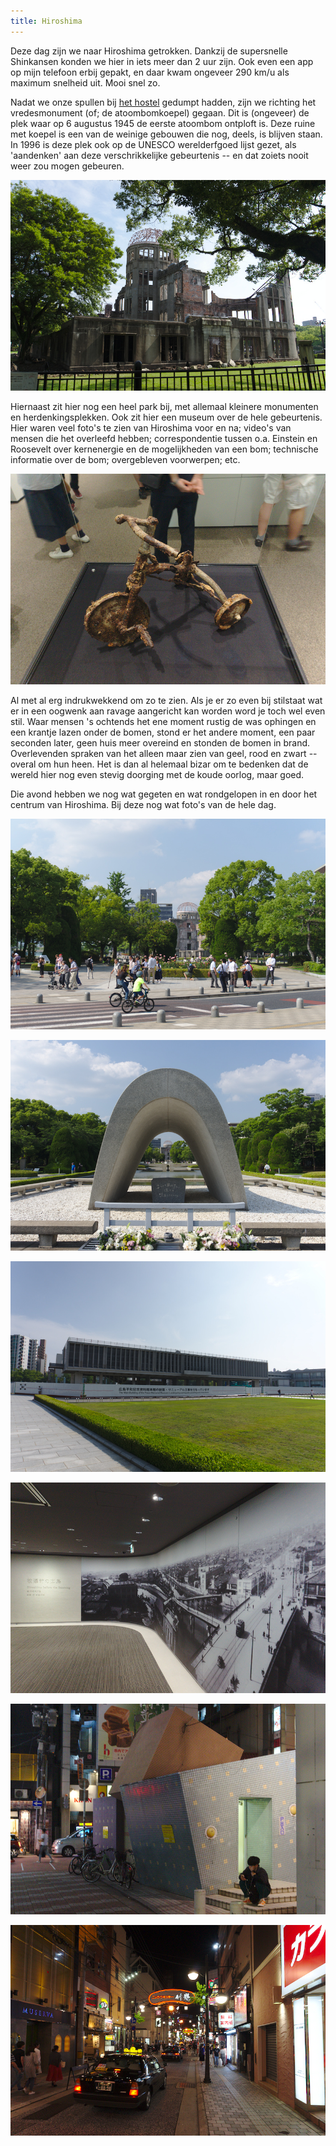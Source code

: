 ```yaml
---
title: Hiroshima
---
```



Deze dag zijn we naar Hiroshima getrokken. Dankzij de supersnelle Shinkansen
konden we hier in iets meer dan 2 uur zijn. Ook even een app op mijn telefoon
erbij gepakt, en daar kwam ongeveer 290 km/u als maximum snelheid uit. Mooi snel
zo.

Nadat we onze spullen bij [het hostel](https://goo.gl/maps/FuGnehUnfGF2) gedumpt
hadden, zijn we richting het vredesmonument (of; de atoombomkoepel) gegaan. Dit
is (ongeveer) de plek waar op 6 augustus 1945 de eerste atoombom ontploft is.
Deze ruine met koepel is een van de weinige gebouwen die nog, deels, is blijven
staan. In 1996 is deze plek ook op de UNESCO werelderfgoed lijst gezet, als
'aandenken' aan deze verschrikkelijke gebeurtenis -- en dat zoiets nooit weer zou
mogen gebeuren.

![De atoombomkoepel](/images/day-24/20180609_0013.jpg)

Hiernaast zit hier nog een heel park bij, met allemaal kleinere monumenten en
herdenkingsplekken. Ook zit hier een museum over de hele gebeurtenis. Hier waren
veel foto's te zien van Hiroshima voor en na; video's van mensen die het
overleefd hebben; correspondentie tussen o.a. Einstein en Roosevelt over 
kernenergie en de mogelijkheden van een bom; technische informatie over de bom; 
overgebleven voorwerpen; etc.

![Driewieler die de bom heeft meegemaakt; met kind erop](/images/day-24/20180609_0043.jpg)

Al met al erg indrukwekkend om zo te zien. Als je er zo even bij stilstaat wat
er in een oogwenk aan ravage aangericht kan worden word je toch wel even stil.
Waar mensen 's ochtends het ene moment rustig de was ophingen en een krantje
lazen onder de bomen, stond er het andere moment, een paar seconden later, geen
huis meer overeind en stonden de bomen in brand. Overlevenden spraken van het
alleen maar zien van geel, rood en zwart -- overal om hun heen. Het is dan al
helemaal bizar om te bedenken dat de wereld hier nog even stevig doorging met de
koude oorlog, maar goed.

Die avond hebben we nog wat gegeten en wat rondgelopen in en door het centrum
van Hiroshima. Bij deze nog wat foto's van de hele dag.

![Park rond het vredesmonument](/images/day-24/20180609_0023.jpg)

![Monument met uitzicht op de koepel](/images/day-24/20180609_0031.jpg)

![Het hoofdgedeelte van het museum was helaas gesloten ivm renovaties](/images/day-24/20180609_0033.jpg)

![Hiroshima voor de inslag; links op de foto is nog de koepel te zien](/images/day-24/20180609_0039.jpg)

![In het centrum](/images/day-24/20180609_0053.jpg)

![In het centrum](/images/day-24/20180609_0073.jpg)
